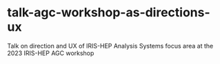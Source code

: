 # talk-agc-workshop-as-directions-ux
Talk on direction and UX of IRIS-HEP Analysis Systems focus area at the 2023 IRIS-HEP AGC workshop
